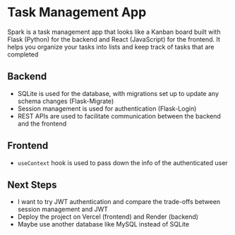 # Task Management App

Spark is a task management app that looks like a Kanban board built with Flask (Python) for the backend and React (JavaScript) for the frontend. It helps you organize your tasks into lists and keep track of tasks that are completed

## Backend
- SQLite is used for the database, with migrations set up to update any schema changes (Flask-Migrate)
- Session management is used for authentication (Flask-Login)
- REST APIs are used to facilitate communication between the backend and the frontend

## Frontend
- `useContext` hook is used to pass down the info of the authenticated user

## Next Steps
- I want to try JWT authentication and compare the trade-offs between session management and JWT
- Deploy the project on Vercel (frontend) and Render (backend)
- Maybe use another database like MySQL instead of SQLite
